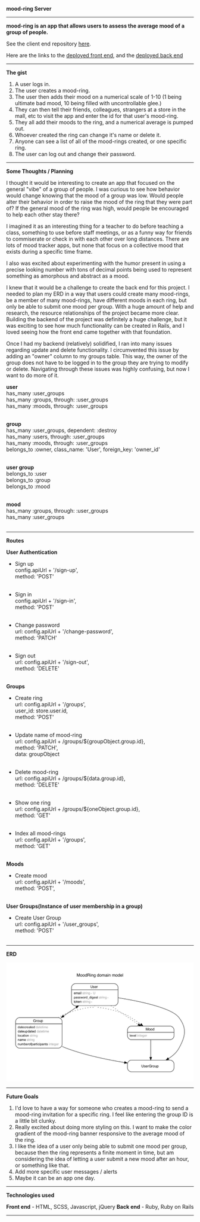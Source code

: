 <b>mood-ring Server</b>

_______


<b>mood-ring is an app that allows users to assess the average mood of a group of people.</b>

See the client end repository <a href="https://github.com/dbenbass/mood-ring-client"> here</a>.

Here are the links to the <a href="https://dbenbass.github.io/mood-ring-client"> deployed front end</a>, and the <a href="https://rocky-bastion-73525.herokuapp.com/"> deployed back end </a>

_______

<b>The gist</b>

1. A user logs in.
2. The user creates a mood-ring.
3. The user then adds their mood on a numerical scale of 1-10 (1 being ultimate bad mood, 10 being filled with uncontrollable glee.)
4. They can then tell their friends, colleagues, strangers at a store in the mall, etc to visit the app and enter the id for that user's mood-ring.
5. They all add their moods to the ring, and a numerical average is pumped out.
6. Whoever created the ring can change it's name or delete it.
7. Anyone can see a list of all of the mood-rings created, or one specific ring.
8. The user can log out and change their password.

_______

<b>Some Thoughts / Planning</b>

I thought it would be interesting to create an app that focused on the general "vibe" of a group of people. I was curious to see how behavior would change knowing that the mood of a group was low.
Would people alter their behavior in order to raise the mood of the ring that they were part of? If the general mood of the ring was high, would people be encouraged to help each other stay there?

I imagined it as an interesting thing for a teacher to do before teaching a class, something to use before staff meetings, or as a funny way for friends to commiserate or check in with each other over long distances. There are lots of mood tracker apps, but none that focus on a collective mood that exists during a specific time frame.

I also was excited about experimenting with the humor present in using a precise looking number with tons of decimal points being used to represent something as amorphous and abstract as a mood.

I knew that it would be a challenge to create the back end for this project. I needed to plan my ERD in a way that users could create many mood-rings, be a member of many mood-rings, have different moods in each ring, but only be able to submit one mood per group. With a huge amount of help and research, the resource relationships of the project became more clear. Building the backend of the project was definitely a huge challenge, but it was exciting to see how much functionality can be created in Rails, and I loved seeing how the front end came together with that foundation.

Once I had my backend (relatively) solidified, I ran into many issues regarding update and delete functionality. I circumvented this issue by adding an "owner" column to my groups table. This way, the owner of the group does not have to be logged in to the group they are trying to modify or delete. Navigating through these issues was highly confusing, but now I want to do more of it.

<b>user</b>
<br>
  has_many :user_groups<br>
  has_many :groups, through: :user_groups<br>
  has_many :moods, through: :user_groups<br>
<br>


<b>group</b>
<br>
  has_many :user_groups, dependent: :destroy<br>
  has_many :users, through: :user_groups<br>
  has_many :moods, through: :user_groups<br>
  belongs_to :owner, class_name: 'User', foreign_key: 'owner_id'
<br><br>



<b>user group</b>
<br>
  belongs_to :user<br>
  belongs_to :group<br>
  belongs_to :mood<br><br>



<b>mood</b>
<br>
  has_many :groups, through: :user_groups<br>
  has_many :user_groups<br><br>

_______


<b>Routes</b>

<b>User Authentication</b>
- Sign up <br>
  config.apiUrl + '/sign-up',<br>
  method: 'POST'<br><br>

- Sign in<br>
  config.apiUrl + '/sign-in',<br>
  method: 'POST'<br><br>

- Change password<br>
  url: config.apiUrl + '/change-password',<br>
  method: 'PATCH'<br><br>

- Sign out<br>
  url: config.apiUrl + '/sign-out',<br>
  method: 'DELETE'<br><br>

<b>Groups</b><br>
- Create ring<br>
  url: config.apiUrl + '/groups',<br>
  user_id: store.user.id,<br>
  method: 'POST'<br><br>

- Update name of mood-ring<br>
  url: config.apiUrl + /groups/${groupObject.group.id},<br>
  method: 'PATCH',<br>
  data: groupObject<br><br>

- Delete mood-ring<br>
  url: config.apiUrl + /groups/${data.group.id},<br>
  method: 'DELETE'<br><br>

- Show one ring<br>
  url: config.apiUrl + /groups/${oneObject.group.id},<br>
  method: 'GET'<br><br>

- Index all mood-rings<br>
  url: config.apiUrl + '/groups',<br>
  method: 'GET'<br><br>

<b>Moods</b><br>
- Create mood<br>
  url: config.apiUrl + '/moods',<br>
  method: 'POST',<br><br>

<b>User Groups(Instance of user membership in a group)</b><br>
- Create User Group<br>
  url: config.apiUrl + '/user_groups',<br>
  method: 'POST'<br><br>

_______


<b>ERD</b><br>

<img src="/public/erd-moodring.jpg">

_______

<b>Future Goals</b>

1. I'd love to have a way for someone who creates a mood-ring to send a mood-ring invitation for a specific ring. I feel like entering the group ID is a little bit clunky.
2. Really excited about doing more styling on this. I want to make the color gradient of the mood-ring banner responsive to the average mood of the ring.
3. I like the idea of a user only being able to submit one mood per group, because then the ring represents a finite moment in time, but am considering the idea of letting a user submit a new mood after an hour, or something like that.
4. Add more specific user messages / alerts
5. Maybe it can be an app one day.

_______

<b>Technologies used</b>

<b>Front end</b> - HTML, SCSS, Javascript, jQuery
<b>Back end</b> - Ruby, Ruby on Rails

_______
